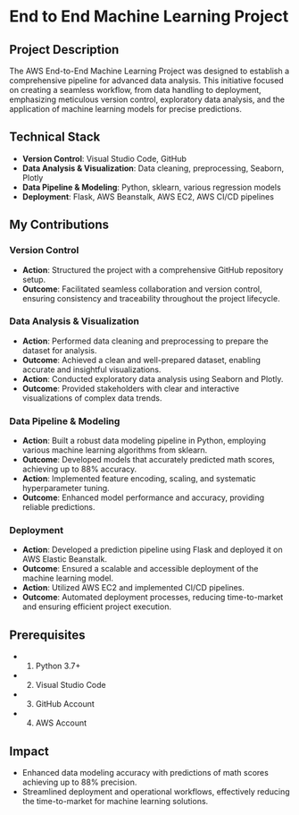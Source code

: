 # End to End Machine Learning Project

## Project Description
The AWS End-to-End Machine Learning Project was designed to establish a comprehensive pipeline for advanced data analysis. This initiative focused on creating a seamless workflow, from data handling to deployment, emphasizing meticulous version control, exploratory data analysis, and the application of machine learning models for precise predictions.

## Technical Stack
- **Version Control**: Visual Studio Code, GitHub
- **Data Analysis & Visualization**: Data cleaning, preprocessing, Seaborn, Plotly
- **Data Pipeline & Modeling**: Python, sklearn, various regression models
- **Deployment**: Flask, AWS Beanstalk, AWS EC2, AWS CI/CD pipelines

## My Contributions
### Version Control
- **Action**: Structured the project with a comprehensive GitHub repository setup.
- **Outcome**: Facilitated seamless collaboration and version control, ensuring consistency and traceability throughout the project lifecycle.

### Data Analysis & Visualization
- **Action**: Performed data cleaning and preprocessing to prepare the dataset for analysis.
- **Outcome**: Achieved a clean and well-prepared dataset, enabling accurate and insightful visualizations.
- **Action**: Conducted exploratory data analysis using Seaborn and Plotly.
- **Outcome**: Provided stakeholders with clear and interactive visualizations of complex data trends.

### Data Pipeline & Modeling
- **Action**: Built a robust data modeling pipeline in Python, employing various machine learning algorithms from sklearn.
- **Outcome**: Developed models that accurately predicted math scores, achieving up to 88% accuracy.
- **Action**: Implemented feature encoding, scaling, and systematic hyperparameter tuning.
- **Outcome**: Enhanced model performance and accuracy, providing reliable predictions.

### Deployment
- **Action**: Developed a prediction pipeline using Flask and deployed it on AWS Elastic Beanstalk.
- **Outcome**: Ensured a scalable and accessible deployment of the machine learning model.
- **Action**: Utilized AWS EC2 and implemented CI/CD pipelines.
- **Outcome**: Automated deployment processes, reducing time-to-market and ensuring efficient project execution.

## Prerequisites
- 1. Python 3.7+
- 2. Visual Studio Code
- 3. GitHub Account
- 4. AWS Account
 
## Impact
- Enhanced data modeling accuracy with predictions of math scores achieving up to 88% precision.
- Streamlined deployment and operational workflows, effectively reducing the time-to-market for machine learning solutions.
